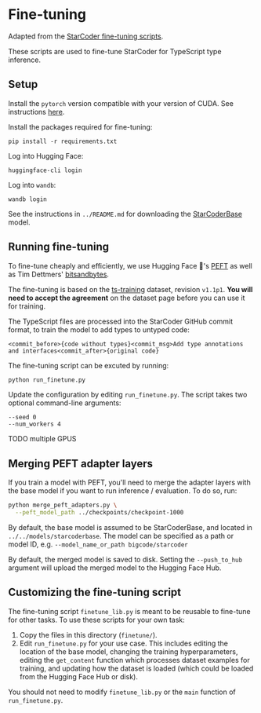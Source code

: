 # Fine-tuning

Adapted from the [StarCoder fine-tuning
scripts](https://github.com/bigcode-project/starcoder/tree/main/finetune).

These scripts are used to fine-tune StarCoder for TypeScript type inference.

## Setup

Install the `pytorch` version compatible with your version of CUDA. See
instructions [here](https://pytorch.org/get-started/locally/).

Install the packages required for fine-tuning:

    pip install -r requirements.txt

Log into Hugging Face:

    huggingface-cli login

Log into `wandb`:

    wandb login

See the instructions in `../README.md` for downloading the
[StarCoderBase](https://huggingface.co/bigcode/starcoder) model.

## Running fine-tuning

To fine-tune cheaply and efficiently, we use Hugging Face 🤗's
[PEFT](https://github.com/huggingface/peft) as well as Tim Dettmers'
[bitsandbytes](https://github.com/TimDettmers/bitsandbytes).

The fine-tuning is based on the
[ts-training](https://huggingface.co/datasets/nuprl/ts-training) dataset,
revision `v1.1p1`. **You will need to accept the agreement** on the dataset
page before you can use it for training.

The TypeScript files are processed into the StarCoder GitHub
commit format, to train the model to add types to untyped code:

    <commit_before>{code without types}<commit_msg>Add type annotations and interfaces<commit_after>{original code}

The fine-tuning script can be excuted by running:

```bash
python run_finetune.py
```

Update the configuration by editing `run_finetune.py`. The script takes two
optional command-line arguments:

    --seed 0
    --num_workers 4

TODO multiple GPUS

## Merging PEFT adapter layers

If you train a model with PEFT, you'll need to merge the adapter layers with
the base model if you want to run inference / evaluation. To do so, run:

```bash
python merge_peft_adapters.py \
  --peft_model_path ../checkpoints/checkpoint-1000
```

By default, the base model is assumed to be StarCoderBase, and located in
`../../models/starcoderbase`. The model can be specified as a path or model ID,
e.g. `--model_name_or_path bigcode/starcoder`

By default, the merged model is saved to disk. Setting the `--push_to_hub`
argument will upload the merged model to the Hugging Face Hub.

## Customizing the fine-tuning script

The fine-tuning script `finetune_lib.py` is meant to be reusable to fine-tune
for other tasks. To use these scripts for your own task:

  1. Copy the files in this directory (`finetune/`).
  2. Edit `run_finetune.py` for your use case. This includes editing the
     location of the base model, changing the training hyperparameters,
     editing the `get_content` function which processes dataset examples for
     training, and updating how the dataset is loaded (which could be loaded
     from the Hugging Face Hub or disk).

You should not need to modify `finetune_lib.py` or the `main` function of
`run_finetune.py`.
